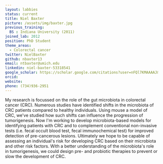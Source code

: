 ```yaml
---
layout: labbies
status: current
title: Niel Baxter
picture: /assets/img/baxter.jpg
previous_training:
  BS : Indiana University (2011)
joined_lab: 2012
position: PhD Student
theme_areas:
  - Colorectal cancer
twitter: NielBaxter
github: nbaxter13
email: ntbaxter@umich.edu
linkedin: niel-baxter-53318541
google_scholar: https://scholar.google.com/citations?user=nFQl7KMAAAAJ&hl=en
orcid:
website:
phone: (734)936-2951
---
```


My research is focussed on the role of the gut microbiota in colorectal cancer (CRC). Numerous studies have identified shifts in the microbiota of CRC patients compared to healthy individuals. Using mouse a model of CRC, we've studied how such shifts can influence the progression of tumorigenesis. Now I'm working to develop microbiota-based models for identifying patients with CRC and to complement conventional non-invasive tests (i.e. fecal occult blood test, fecal immunochemical test) for improved detection of pre-cancerous lesions. Ultimately we hope to be capable of assessing an individual's risk for developing CRC based on their microbiota and other risk factors. With a better understanding of the microbiota's role in tumorigenesis, we could design pre- and probiotic therapies to prevent or slow the development of CRC.
